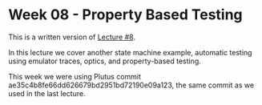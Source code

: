 Week 08 - Property Based Testing
================================


This is a written version of [Lecture
\#8](https://youtu.be/JMRwkMgaBOg).

In this lecture we cover another state machine example, automatic
testing using emulator traces, optics, and property-based testing.

This week we were using Plutus commit
ae35c4b8fe66dd626679bd2951bd72190e09a123, the same commit as we used in
the last lecture.